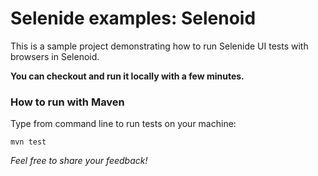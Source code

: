 Selenide examples: Selenoid
================================

This is a sample project demonstrating how to run Selenide UI tests with browsers in Selenoid. 

**You can checkout and run it locally with a few minutes.**

### How to run with Maven

Type from command line to run tests on your machine:

```
mvn test
```

_Feel free to share your feedback!_
